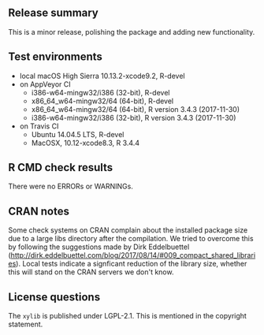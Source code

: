 ## Release summary

This is a minor release, polishing the package
and adding new functionality.

## Test environments
* local macOS High Sierra 10.13.2-xcode9.2, R-devel
* on AppVeyor CI
    * i386-w64-mingw32/i386 (32-bit), R-devel
    * x86_64_w64-mingw32/64 (64-bit), R-devel
    * x86_64_w64-mingw32/64 (64-bit), R version 3.4.3 (2017-11-30)
    * i386-w64-mingw32/i386 (32-bit), R version 3.4.3 (2017-11-30)
* on Travis CI
  * Ubuntu 14.04.5 LTS, R-devel
  * MacOSX, 10.12-xcode8.3, R 3.4.4

## R CMD check results
There were no ERRORs or WARNINGs.

## CRAN notes

Some check systems on CRAN complain about the installed package size due to 
a large libs directory after the compilation. We tried 
to overcome this by following the suggestions made
by Dirk Eddelbuettel (http://dirk.eddelbuettel.com/blog/2017/08/14/#009_compact_shared_libraries). 
Local tests indicate a signficant reduction of the library 
size, whether this will stand on the CRAN servers we don't know. 

## License questions

The `xylib` is published under LGPL-2.1. This is mentioned in the copyright statement.
